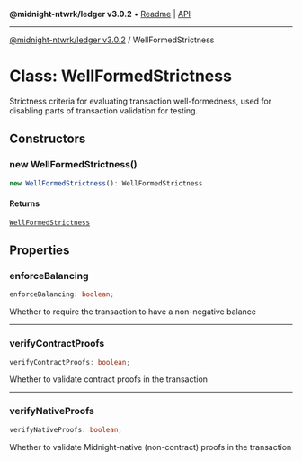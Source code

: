 **@midnight-ntwrk/ledger v3.0.2** • [Readme](../README.md) \| [API](../globals.md)

***

[@midnight-ntwrk/ledger v3.0.2](../README.md) / WellFormedStrictness

# Class: WellFormedStrictness

Strictness criteria for evaluating transaction well-formedness, used for
disabling parts of transaction validation for testing.

## Constructors

### new WellFormedStrictness()

```ts
new WellFormedStrictness(): WellFormedStrictness
```

#### Returns

[`WellFormedStrictness`](WellFormedStrictness.md)

## Properties

### enforceBalancing

```ts
enforceBalancing: boolean;
```

Whether to require the transaction to have a non-negative balance

***

### verifyContractProofs

```ts
verifyContractProofs: boolean;
```

Whether to validate contract proofs in the transaction

***

### verifyNativeProofs

```ts
verifyNativeProofs: boolean;
```

Whether to validate Midnight-native (non-contract) proofs in the transaction
